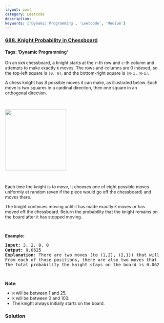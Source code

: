 ```yaml
---
layout: post
category: Leetcode
description: 
keywords: ['Dynamic Programming', 'Leetcode', 'Medium']
---
```

### [688. Knight Probability in Chessboard](https://leetcode.com/problems/knight-probability-in-chessboard)

#### Tags: 'Dynamic Programming'

<div class="content__u3I1 question-content__JfgR"><div><p>On an <code>N</code>x<code>N</code> chessboard, a knight starts at the <code>r</code>-th row and <code>c</code>-th column and attempts to make exactly <code>K</code> moves. The rows and columns are 0 indexed, so the top-left square is <code>(0, 0)</code>, and the bottom-right square is <code>(N-1, N-1)</code>.</p>
<p>A chess knight has 8 possible moves it can make, as illustrated below. Each move is two squares in a cardinal direction, then one square in an orthogonal direction.</p>
<p> </p>
<p><img src="https://assets.leetcode.com/uploads/2018/10/12/knight.png" style="width: 200px; height: 200px;"/></p>
<p> </p>
<p>Each time the knight is to move, it chooses one of eight possible moves uniformly at random (even if the piece would go off the chessboard) and moves there.</p>
<p>The knight continues moving until it has made exactly <code>K</code> moves or has moved off the chessboard. Return the probability that the knight remains on the board after it has stopped moving.</p>
<p> </p>
<p><b>Example:</b></p>
<pre><b>Input:</b> 3, 2, 0, 0
<b>Output:</b> 0.0625
<b>Explanation:</b> There are two moves (to (1,2), (2,1)) that will keep the knight on the board.
From each of those positions, there are also two moves that will keep the knight on the board.
The total probability the knight stays on the board is 0.0625.
</pre>
<p> </p>
<p><b>Note:</b></p>
<ul>
<li><code>N</code> will be between 1 and 25.</li>
<li><code>K</code> will be between 0 and 100.</li>
<li>The knight always initially starts on the board.</li>
</ul>
</div></div>

### Solution

